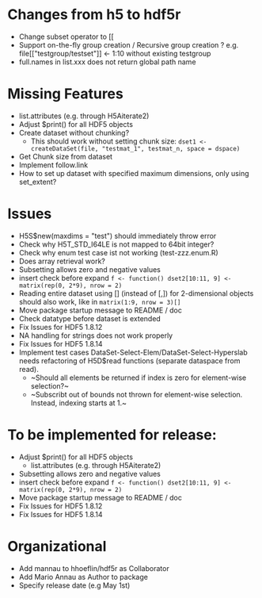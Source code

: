 # Changes from h5 to hdf5r

- Change subset operator to [[
- Support on-the-fly group creation / Recursive group creation ? 
    e.g. file[["testgroup/testset"]] <- 1:10 without existing testgroup
- full.names in list.xxx does not return global path name

# Missing Features

- list.attributes (e.g. through H5Aiterate2)
- Adjust $print() for all HDF5 objects
- Create dataset without chunking?
  - This should work without setting chunk size:
    `dset1 <- createDataSet(file, "testmat_1", testmat_n, space = dspace)`
- Get Chunk size from dataset
- Implement follow.link
- How to set up dataset with specified maximum dimensions, only using set_extent?


# Issues
- H5S$new(maxdims = "test") should immediately throw error
- Check why H5T_STD_I64LE is not mapped to 64bit integer?
- Check why enum test case ist not working (test-zzz.enum.R)
- Does array retrieval work?
- Subsetting allows zero and negative values
- insert check before expand
  `f <- function() dset2[10:11, 9] <- matrix(rep(0, 2*9), nrow = 2)`
- Reading entire dataset using [] (instead of [,]) for 2-dimensional objects should also work, like in
  `matrix(1:9, nrow = 3)[]`
- Move package startup message to README / doc
- Check datatype before dataset is extended
- Fix Issues for HDF5 1.8.12
- NA handling for strings does not work properly
- Fix Issues for HDF5 1.8.14
- Implement test cases DataSet-Select-Elem/DataSet-Select-Hyperslab needs refactoring of H5D$read functions (separate dataspace from read).
  - ~Should all elements be returned if index is zero for element-wise selection?~
  - ~Subscribt out of bounds not thrown for element-wise selection. Instead, indexing starts at 1.~

# To be implemented for release:
- Adjust $print() for all HDF5 objects
  - list.attributes (e.g. through H5Aiterate2)
- Subsetting allows zero and negative values
- insert check before expand
  `f <- function() dset2[10:11, 9] <- matrix(rep(0, 2*9), nrow = 2)`
- Move package startup message to README / doc
- Fix Issues for HDF5 1.8.12
- Fix Issues for HDF5 1.8.14

# Organizational
- Add mannau to hhoeflin/hdf5r as Collaborator
- Add Mario Annau as Author to package
- Specify release date (e.g May 1st)

